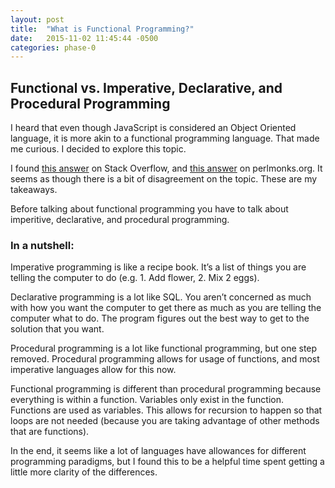 ```yaml
---
layout: post
title:  "What is Functional Programming?"
date:   2015-11-02 11:45:44 -0500
categories: phase-0
---
```


## Functional vs. Imperative, Declarative, and Procedural Programming

I heard that even though JavaScript is considered an Object Oriented language, it is more akin to a functional programming language. That made me curious. I decided to explore this topic.

I found [this answer](http://stackoverflow.com/questions/602444/what-is-functional-declarative-and-imperative-programming) on Stack Overflow, and [this answer]("http://www.perlmonks.org/?node_id=983655") on perlmonks.org. It seems as though there is a bit of disagreement on the topic.  These are my takeaways.

Before talking about functional programming you have to talk about imperitive, declarative, and procedural programming.

### In a nutshell: 

Imperative programming is like a recipe book. It’s a list of things you are telling the computer to do (e.g. 1. Add flower, 2. Mix 2 eggs).

Declarative programming is a lot like SQL.  You aren’t concerned as much with how you want the computer to get there as much as you are telling the computer what to do. The program figures out the best way to get to the solution that you want. 

Procedural programming is a lot like functional programming, but one step removed. Procedural programming allows for usage of functions, and most imperative languages allow for this now.

Functional programming is different than procedural programming because everything is within a function. Variables only exist in the function. Functions are used as variables.  This allows for recursion to happen so that loops are not needed (because you are taking advantage of other methods that are functions).

In the end, it seems like a lot of languages have allowances for different programming paradigms, but I found this to be a helpful time spent getting a little more clarity of the differences.